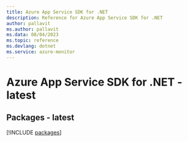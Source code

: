 ```yaml
---
title: Azure App Service SDK for .NET
description: Reference for Azure App Service SDK for .NET
author: pallavit
ms.author: pallavit
ms.data: 08/04/2023
ms.topic: reference
ms.devlang: dotnet
ms.service: azure-monitor
---
```

# Azure App Service SDK for .NET - latest
## Packages - latest
[!INCLUDE [packages](app-service-index.md)]